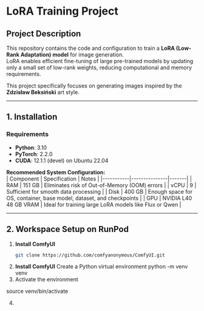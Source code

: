 # LoRA Training Project

## Project Description
This repository contains the code and configuration to train a **LoRA (Low-Rank Adaptation) model** for image generation.  
LoRA enables efficient fine-tuning of large pre-trained models by updating only a small set of low-rank weights, reducing computational and memory requirements.  

This project specifically focuses on generating images inspired by the **Zdzisław Beksiński** art style.

---

## 1. Installation

### Requirements
- **Python**: 3.10  
- **PyTorch**: 2.2.0  
- **CUDA**: 12.1.1 (devel) on Ubuntu 22.04  

**Recommended System Configuration:**  
| Component | Specification | Notes |
|-----------|---------------|-------|
| RAM       | 151 GB        | Eliminates risk of Out-of-Memory (OOM) errors |
| vCPU      | 9             | Sufficient for smooth data processing |
| Disk      | 400 GB        | Enough space for OS, container, base model, dataset, and checkpoints |
| GPU       | NVIDIA L40 48 GB VRAM | Ideal for training large LoRA models like Flux or Qwen |

---
## 2. Workspace Setup on RunPod

1. **Install ComfyUI**  
   ```bash
   git clone https://github.com/comfyanonymous/ComfyUI.git

2. **Install ComfyUI**   Create a Python virtual environment
   python -m venv venv
3. Activate the environment

source venv/bin/activate



4. 
